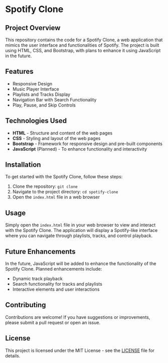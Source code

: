 <h1>Spotify Clone</h1>
    <h2>Project Overview</h2>
    <p>This repository contains the code for a Spotify Clone, a web application that mimics the user interface and functionalities of Spotify. The project is built using HTML, CSS, and Bootstrap, with plans to enhance it using JavaScript in the future.</p>
    <h2>Features</h2>
    <ul>
        <li>Responsive Design</li>
        <li>Music Player Interface</li>
        <li>Playlists and Tracks Display</li>
        <li>Navigation Bar with Search Functionality</li>
        <li>Play, Pause, and Skip Controls</li>
    </ul>
    <h2>Technologies Used</h2>
    <ul>
        <li><strong>HTML</strong> - Structure and content of the web pages</li>
        <li><strong>CSS</strong> - Styling and layout of the web pages</li>
        <li><strong>Bootstrap</strong> - Framework for responsive design and pre-built components</li>
        <li><strong>JavaScript</strong> (Planned) - To enhance functionality and interactivity</li>
    </ul>
    <h2>Installation</h2>
    <p>To get started with the Spotify Clone, follow these steps:</p>
    <ol>
        <li>Clone the repository: <code>git clone <repository-url></code></li>
        <li>Navigate to the project directory: <code>cd spotify-clone</code></li>
        <li>Open the <code>index.html</code> file in a web browser</li>
    </ol>
    <h2>Usage</h2>
    <p>Simply open the <code>index.html</code> file in your web browser to view and interact with the Spotify Clone. The application will display a Spotify-like interface where you can navigate through playlists, tracks, and control playback.</p>
    <h2>Future Enhancements</h2>
    <p>In the future, JavaScript will be added to enhance the functionality of the Spotify Clone. Planned enhancements include:</p>
    <ul>
        <li>Dynamic track playback</li>
        <li>Search functionality for tracks and playlists</li>
        <li>Interactive elements and user interactions</li>
    </ul>
    <h2>Contributing</h2>
    <p>Contributions are welcome! If you have suggestions or improvements, please submit a pull request or open an issue.</p>
    <h2>License</h2>
    <p>This project is licensed under the MIT License - see the <a href="LICENSE">LICENSE</a> file for details.</p>
